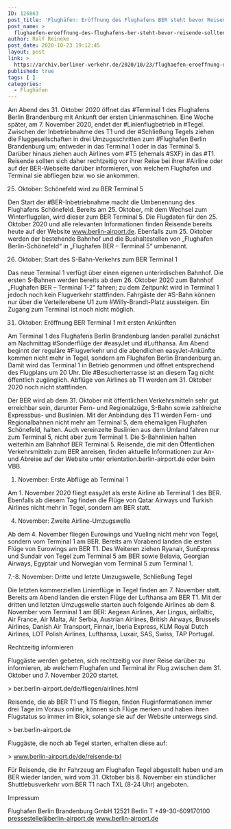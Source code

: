 ```yaml
---
ID: 126863
post_title: 'Flughäfen: Eröffnung des Flughafens BER steht bevor Reisende sollten sich rechtzeitig über die Anreise zum richtigen Flughafen und Terminal informieren, aus Berliner Flughäfen'
post_name: >
  flughaefen-eroeffnung-des-flughafens-ber-steht-bevor-reisende-sollten-sich-rechtzeitig-ueber-die-anreise-zum-richtigen-flughafen-und-terminal-informieren-aus-berliner-flughaefen
author: Ralf Reineke
post_date: 2020-10-23 19:12:45
layout: post
link: >
  https://archiv.berliner-verkehr.de/2020/10/23/flughaefen-eroeffnung-des-flughafens-ber-steht-bevor-reisende-sollten-sich-rechtzeitig-ueber-die-anreise-zum-richtigen-flughafen-und-terminal-informieren-aus-berliner-flughaefen/
published: true
tags: [ ]
categories:
  - Flughäfen
---
```

Am Abend des 31. Oktober 2020 öffnet das #Terminal 1 des Flughafens Berlin Brandenburg mit Ankunft der ersten Linienmaschinen. Eine Woche später, am 7. November 2020, endet der #Linienflugbetrieb in #Tegel. Zwischen der Inbetriebnahme des T1 und der #Schließung Tegels ziehen die Fluggesellschaften in drei Umzugsschritten zum #Flughafen Berlin Brandenburg um; entweder in das Terminal 1 oder in das Terminal 5. Darüber hinaus ziehen auch Airlines vom #T5 (ehemals #SXF) in das #T1. Reisende sollten sich daher rechtzeitig vor ihrer Reise bei ihrer #Airline oder auf der BER-Webseite darüber informieren, von welchem Flughafen und Terminal sie abfliegen bzw. wo sie ankommen.

25. Oktober: Schönefeld wird zu BER Terminal 5

Den Start der #BER-Inbetriebnahme macht die Umbenennung des Flughafens Schönefeld. Bereits am 25. Oktober, mit dem Wechsel zum Winterflugplan, wird dieser zum BER Terminal 5. Die Flugdaten für den 25. Oktober 2020 und alle relevanten Informationen finden Reisende bereits heute auf der Website www.berlin-airport.de. Ebenfalls zum 25. Oktober werden der bestehende Bahnhof und die Bushaltestellen von „Flughafen Berlin-Schönefeld“ in „Flughafen BER – Terminal 5“ umbenannt.

26. Oktober: Start des S-Bahn-Verkehrs zum BER Terminal 1

Das neue Terminal 1 verfügt über einen eigenen unterirdischen Bahnhof. Die ersten S-Bahnen werden bereits ab dem 26. Oktober 2020 zum Bahnhof „Flughafen BER – Terminal 1-2“ fahren; zu dem Zeitpunkt wird in Terminal 1 jedoch noch kein Flugverkehr stattfinden. Fahrgäste der #S-Bahn können nur über die Verteilerebene U1 zum #Willy-Brandt-Platz aussteigen. Ein Zugang zum Terminal ist noch nicht möglich.

31. Oktober: Eröffnung BER Terminal 1 mit ersten Ankünften

Am Terminal 1 des Flughafens Berlin Brandenburg landen parallel zunächst am Nachmittag #Sonderflüge der #easyJet und #Lufthansa. Am Abend beginnt der reguläre #Flugverkehr und die abendlichen easyJet-Ankünfte kommen nicht mehr in Tegel, sondern am Flughafen Berlin Brandenburg an. Damit wird das Terminal 1 in Betrieb genommen und öffnet entsprechend des Flugplans um 20 Uhr. Die #Besucherterrasse ist an diesem Tag nicht öffentlich zugänglich. Abflüge von Airlines ab T1 werden am 31. Oktober 2020 noch nicht stattfinden.

Der BER wird ab dem 31. Oktober mit öffentlichen Verkehrsmitteln sehr gut erreichbar sein, darunter Fern- und Regionalzüge, S-Bahn sowie zahlreiche Expressbus- und Buslinien. Mit der Anbindung des T1 werden Fern- und Regionalbahnen nicht mehr am Terminal 5, dem ehemaligen Flughafen Schönefeld, halten. Auch vereinzelte Buslinien aus dem Umland fahren nur zum Terminal 5, nicht aber zum Terminal 1. Die S-Bahnlinien halten weiterhin am Bahnhof BER Terminal 5. Reisende, die mit den Öffentlichen Verkehrsmitteln zum BER anreisen, finden aktuelle Informationen zur An- und Abreise auf der Website unter orientation.berlin-airport.de oder beim VBB.

1. November: Erste Abflüge ab Terminal 1

Am 1. November 2020 fliegt easyJet als erste Airline ab Terminal 1 des BER. Ebenfalls ab diesem Tag finden die Flüge von Qatar Airways und Turkish Airlines nicht mehr in Tegel, sondern am BER statt.

4. November: Zweite Airline-Umzugswelle

Ab dem 4. November fliegen Eurowings und Vueling nicht mehr von Tegel, sondern vom Terminal 1 am BER. Bereits am Vorabend landen die ersten Flüge von Eurowings am BER T1. Des Weiteren ziehen Ryanair, SunExpress und Sundair von Tegel zum Terminal 5 am BER sowie Belavia, Georgian Airways, Egyptair und Norwegian vom Terminal 5 zum Terminal 1.

7.-8. November: Dritte und letzte Umzugswelle, Schließung Tegel

Die letzten kommerziellen Linienflüge in Tegel finden am 7. November statt. Bereits am Abend landen die ersten Flüge der Lufthansa am BER T1. Mit der dritten und letzten Umzugswelle starten auch folgende Airlines ab dem 8. November vom Terminal 1 am BER: Aegean Airlines, Aer Lingus, airBaltic, Air France, Air Malta, Air Serbia, Austrian Airlines, British Airways, Brussels Airlines, Danish Air Transport, Finnair, Iberia Express, KLM Royal Dutch Airlines, LOT Polish Airlines, Lufthansa, Luxair, SAS, Swiss, TAP Portugal.

Rechtzeitig informieren

Fluggäste werden gebeten, sich rechtzeitig vor ihrer Reise darüber zu informieren, ab welchem Flughafen und Terminal ihr Flug zwischen dem 31. Oktober und 7. November 2020 startet.

&gt; ber.berlin-airport.de/de/fliegen/airlines.html

Reisende, die ab BER T1 und T5 fliegen, finden Fluginformationen immer drei Tage im Voraus online, können sich Flüge merken und haben ihren Flugstatus so immer im Blick, solange sie auf der Website unterwegs sind.

&gt; ber.berlin-airport.de

Fluggäste, die noch ab Tegel starten, erhalten diese auf:

&gt; www.berlin-airport.de/de/reisende-txl

Für Reisende, die ihr Fahrzeug am Flughafen Tegel abgestellt haben und am BER wieder landen, wird vom 31. Oktober bis 8. November ein stündlicher Shuttlebusverkehr vom BER T1 nach TXL (8-24 Uhr) angeboten.


Impressum

Flughafen Berlin Brandenburg GmbH
12521 Berlin
T +49-30-609170100
pressestelle@berlin-airport.de
www.berlin-airport.de